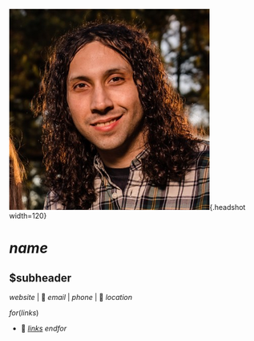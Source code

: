 ![Joe Flack](assets/images/headshot.jpeg){.headshot width=120}

# $name$
## $subheader
$website$ | 📧 $email$ | $phone$ | 📍 $location$

<!-- Might need better formatting  -->
$for(links)$
- 🔗 [$links$]($links$)
$endfor$
